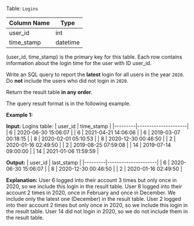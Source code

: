 ﻿
Table:  `Logins`

| Column Name | Type     |
|-------------|----------|
| user_id     | int      |
| time_stamp  | datetime |

(user_id, time_stamp) is the primary key for this table.
Each row contains information about the login time for the user with ID user_id.

Write an SQL query to report the  **latest**  login for all users in the year  `2020`. Do  **not**  include the users who did not login in  `2020`.

Return the result table  **in any order**.

The query result format is in the following example.

**Example 1:**

**Input:** 
Logins table:
| user_id | time_stamp          |
|---------|---------------------|
| 6       | 2020-06-30 15:06:07 |
| 6       | 2021-04-21 14:06:06 |
| 6       | 2019-03-07 00:18:15 |
| 8       | 2020-02-01 05:10:53 |
| 8       | 2020-12-30 00:46:50 |
| 2       | 2020-01-16 02:49:50 |
| 2       | 2019-08-25 07:59:08 |
| 14      | 2019-07-14 09:00:00 |
| 14      | 2021-01-06 11:59:59 |

**Output:** 
| user_id | last_stamp          |
|---------|---------------------|
| 6       | 2020-06-30 15:06:07 |
| 8       | 2020-12-30 00:46:50 |
| 2       | 2020-01-16 02:49:50 |

**Explanation:** 
User 6 logged into their account 3 times but only once in 2020, so we include this login in the result table.
User 8 logged into their account 2 times in 2020, once in February and once in December. We include only the latest one (December) in the result table.
User 2 logged into their account 2 times but only once in 2020, so we include this login in the result table.
User 14 did not login in 2020, so we do not include them in the result table.
